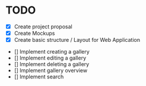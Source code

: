 # TODO
- [x] Create project proposal
- [x] Create Mockups
- [x] Create basic structure / Layout for Web Application
- [] Implement  creating a gallery
- [] Implement editing a gallery
- [] Implement deleting a gallery
- [] Implement gallery overview
- [] Implement search